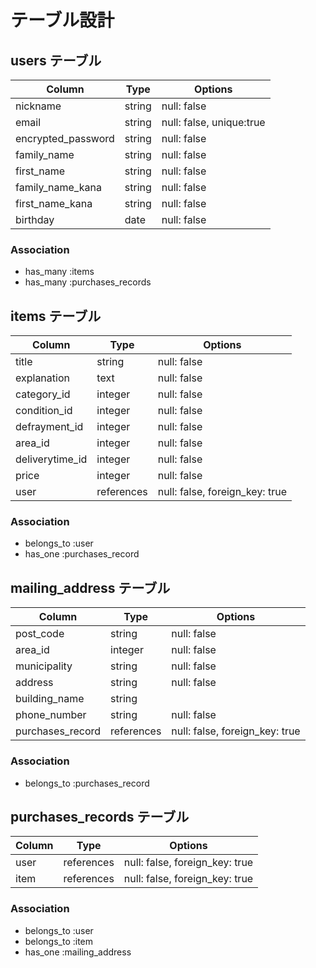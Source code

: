 # テーブル設計

## users テーブル

| Column             | Type   | Options                  |
| ------------------ | ------ | ------------------------ |
| nickname           | string | null: false              |
| email              | string | null: false, unique:true |
| encrypted_password | string | null: false              |
| family_name        | string | null: false              |
| first_name         | string | null: false              |
| family_name_kana   | string | null: false              |
| first_name_kana    | string | null: false              |
| birthday           | date   | null: false              |

### Association

- has_many :items
- has_many :purchases_records

## items テーブル

| Column             | Type       | Options                        |
| ------------------ | ---------- | ------------------------------ |
| title              | string     | null: false                    |
| explanation        | text       | null: false                    |
| category_id        | integer    | null: false                    |
| condition_id       | integer    | null: false                    |
| defrayment_id      | integer    | null: false                    |
| area_id            | integer    | null: false                    |
| deliverytime_id    | integer    | null: false                    |
| price              | integer     | null: false                    |
| user               | references | null: false, foreign_key: true |

### Association

- belongs_to :user
- has_one :purchases_record

## mailing_address テーブル

| Column           | Type       | Options                        |
| ---------------- | ---------- | ------------------------------ |
| post_code        | string     | null: false                    |
| area_id          | integer    | null: false                    |
| municipality     | string     | null: false                    |
| address          | string     | null: false                    |
| building_name    | string     |                                |
| phone_number     | string     | null: false                    |
| purchases_record | references | null: false, foreign_key: true |

### Association

- belongs_to :purchases_record

## purchases_records テーブル

| Column        | Type       | Options                        |
| ------------- | ---------- | ------------------------------ |
| user          | references | null: false, foreign_key: true |
| item          | references | null: false, foreign_key: true |

### Association

- belongs_to :user
- belongs_to :item
- has_one :mailing_address